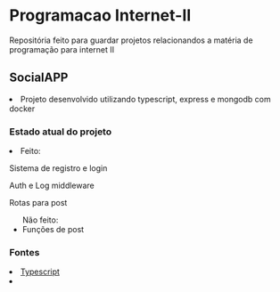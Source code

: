 # Programacao Internet-II
Repositória feito para guardar projetos relacionandos a matéria de programação para internet II

## SocialAPP

<li>Projeto desenvolvido utilizando typescript, express e mongodb com docker</li>

### Estado atual do projeto

<li>Feito:
    <p>Sistema de registro e login</p>
    <p>Auth e Log middleware</p>
    <p>Rotas para post</p>
</li>


<ul>Não feito:
    <li>Funções de post</li>
</ul>

### Fontes

<li><a href= "https://www.typescriptlang.org"> Typescript </a></li>
<li></li>